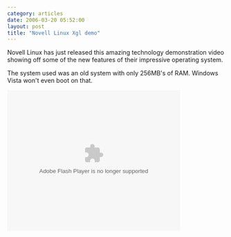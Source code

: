 ```yaml
---
category: articles
date: 2006-03-20 05:52:00
layout: post
title: "Novell Linux Xgl demo"
---
```


<p>Novell Linux has just released this amazing technology demonstration video showing off some of the new features of their impressive operating system.</p><p>The system used was an old system with only 256MB's of RAM. Windows Vista won't even boot on that.</p><embed style="width:400px; height:326px;" id="VideoPlayback" align="middle" type="application/x-shockwave-flash" src="http://video.google.com/googleplayer.swf?videoUrl=http%3A%2F%2Fvp.video.google.com%2Fvideodownload%3Fversion%3D0%26secureurl%3DpAAAAA_zl6aYa1CuvSvb35GJGWdDMmF30inAlwJytoSFWVLSWYxD-7UNY-fsvmnxsueNE2_18HaIfN8z1O2FB_SdlZTj3DtLvAusz-8n98hfzzeJD7z8zn95kIiX2q1xbtUKEtHBblULwCYqFiwk6YUq9JGD6TEpKv8nAOzY5oY8166bR2k2Jwex96LR9Nwb6zyIW70yHRhFDcvKu5UEfyNI6EJLRlIHURTT9OBRaQNMyuBD%26sigh%3DMoj_iqIB-WqkRTcxqnnG4Gpbwek%26begin%3D0%26len%3D703102%26docid%3D-199899523054020719&thumbnailUrl=http%3A%2F%2Fvideo.google.com%2FThumbnailServer%3Fcontentid%3D92a5a9f497dfc361%26second%3D5%26itag%3Dw320%26urlcreated%3D1142851143%26sigh%3DjcndfWZkc05pS7TjbYVu6E2hgBI&playerId=-199899523054020719" allowScriptAccess="sameDomain" quality="best" bgcolor="#ffffff" scale="noScale" wmode="window" salign="TL"  FlashVars="playerMode=embedded"> </embed>
